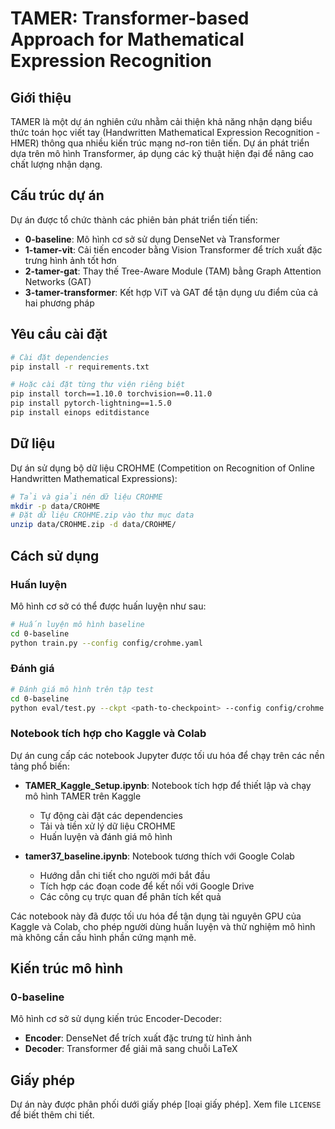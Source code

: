 # TAMER: Transformer-based Approach for Mathematical Expression Recognition

## Giới thiệu

TAMER là một dự án nghiên cứu nhằm cải thiện khả năng nhận dạng biểu thức toán học viết tay (Handwritten Mathematical Expression Recognition - HMER) thông qua nhiều kiến trúc mạng nơ-ron tiên tiến. Dự án phát triển dựa trên mô hình Transformer, áp dụng các kỹ thuật hiện đại để nâng cao chất lượng nhận dạng.

## Cấu trúc dự án

Dự án được tổ chức thành các phiên bản phát triển tiến tiến:

- **0-baseline**: Mô hình cơ sở sử dụng DenseNet và Transformer
- **1-tamer-vit**: Cải tiến encoder bằng Vision Transformer để trích xuất đặc trưng hình ảnh tốt hơn
- **2-tamer-gat**: Thay thế Tree-Aware Module (TAM) bằng Graph Attention Networks (GAT)
- **3-tamer-transformer**: Kết hợp ViT và GAT để tận dụng ưu điểm của cả hai phương pháp

## Yêu cầu cài đặt

```bash
# Cài đặt dependencies
pip install -r requirements.txt

# Hoặc cài đặt từng thư viện riêng biệt
pip install torch==1.10.0 torchvision==0.11.0
pip install pytorch-lightning==1.5.0
pip install einops editdistance
```

## Dữ liệu

Dự án sử dụng bộ dữ liệu CROHME (Competition on Recognition of Online Handwritten Mathematical Expressions):

```bash
# Tải và giải nén dữ liệu CROHME
mkdir -p data/CROHME
# Đặt dữ liệu CROHME.zip vào thư mục data
unzip data/CROHME.zip -d data/CROHME/
```

## Cách sử dụng

### Huấn luyện

Mô hình cơ sở có thể được huấn luyện như sau:

```bash
# Huấn luyện mô hình baseline
cd 0-baseline
python train.py --config config/crohme.yaml
```

### Đánh giá

```bash
# Đánh giá mô hình trên tập test
cd 0-baseline
python eval/test.py --ckpt <path-to-checkpoint> --config config/crohme.yaml
```

### Notebook tích hợp cho Kaggle và Colab

Dự án cung cấp các notebook Jupyter được tối ưu hóa để chạy trên các nền tảng phổ biến:

- **TAMER_Kaggle_Setup.ipynb**: Notebook tích hợp để thiết lập và chạy mô hình TAMER trên Kaggle
  - Tự động cài đặt các dependencies
  - Tải và tiền xử lý dữ liệu CROHME
  - Huấn luyện và đánh giá mô hình

- **tamer37_baseline.ipynb**: Notebook tương thích với Google Colab
  - Hướng dẫn chi tiết cho người mới bắt đầu
  - Tích hợp các đoạn code để kết nối với Google Drive
  - Các công cụ trực quan để phân tích kết quả
  
Các notebook này đã được tối ưu hóa để tận dụng tài nguyên GPU của Kaggle và Colab, cho phép người dùng huấn luyện và thử nghiệm mô hình mà không cần cấu hình phần cứng mạnh mẽ.

## Kiến trúc mô hình

### 0-baseline
Mô hình cơ sở sử dụng kiến trúc Encoder-Decoder:
- **Encoder**: DenseNet để trích xuất đặc trưng từ hình ảnh
- **Decoder**: Transformer để giải mã sang chuỗi LaTeX

## Giấy phép

Dự án này được phân phối dưới giấy phép [loại giấy phép]. Xem file `LICENSE` để biết thêm chi tiết.
